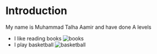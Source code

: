# Introduction
My name is Muhammad Talha Aamir and have done A levels
- I like reading books
 ![books](https://www.google.com/url?sa=t&rct=j&q=&esrc=s&source=images&cd=&cad=rja&uact=8&ved=2ahUKEwj1xevQrKGIAxUcRPEDHVYgFx8Qh-wKegQIZhAC&url=https%3A%2F%2Fwww.londonlibrary.co.uk%2Fll-collections%2Fbooks&usg=AOvVaw34DEkSxWvJb1H56HGa2r_2&opi=89978449)
- I play basketball
![basketball](https://en.wikipedia.org/wiki/File:Basketball.png) 

